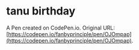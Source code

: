 # tanu birthday

A Pen created on CodePen.io. Original URL: [https://codepen.io/fanbyprinciple/pen/OJOmpap](https://codepen.io/fanbyprinciple/pen/OJOmpap).


